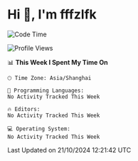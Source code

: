 # Hi 👋, I'm fffzlfk

<!--START_SECTION:waka-->
![Code Time](http://img.shields.io/badge/Code%20Time-971%20hrs%2043%20mins-blue)

![Profile Views](http://img.shields.io/badge/Profile%20Views-0-blue)

📊 **This Week I Spent My Time On** 

```text
🕑︎ Time Zone: Asia/Shanghai

💬 Programming Languages: 
No Activity Tracked This Week

🔥 Editors: 
No Activity Tracked This Week

💻 Operating System: 
No Activity Tracked This Week
```


 Last Updated on 21/10/2024 12:21:42 UTC
<!--END_SECTION:waka-->
